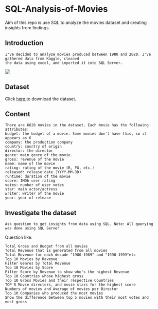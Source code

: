 # SQL-Analysis-of-Movies
Aim of this repo  is use SQL to analyze the movies dataset and creating insights from findings.

## Introduction

	I've decided to analyze movies produced between 1980 and 2020. I've gathered data from Kaggle, cleaned
	the data using excel, and imported it into SQL Server.
	
	
![](https://you.com/proxy?url=https%3A%2F%2Ftse1.mm.bing.net%2Fth%3Fid%3DOIP.wWSz7Il51OioIGlmvkRgHAHaDy%26w%3D690%26c%3D7%26pid%3DApi%26p%3D0)


## Dataset
Click <a href='https://www.kaggle.com/datasets/danielgrijalva /movies?resource=download'> here </a> to download the dataset. 

## Content

	There are 6820 movies in the dataset. Each movie has the following attributes:
	budget: the budget of a movie. Some movies don't have this, so it appears as 0
	company: the production company
	country: country of origin
	director: the director
	genre: main genre of the movie.
	gross: revenue of the movie
	name: name of the movie
	rating: rating of the movie (R, PG, etc.)
	released: release date (YYYY-MM-DD)
	runtime: duration of the movie
	score: IMDb user rating
	votes: number of user votes
	star: main actor/actress
	writer: writer of the movie
	year: year of release

## Investigate the dataset
	Ask question to get insights from data using SQL. Note: All querying was done using SQL Server
	
Question like:

	Total Gross and Budget from all movies
	Total Revenue that is generated from all movies
	Total Revenue for each decade "1980-1989" and "1990-1999"etc
	Top 10 Movies by Revenue
	Filter Genres by Total Revenue
	Top 10 Movies by Score
	Filter Score by Revenue to show who's the highest Revenue
	Top 10 Countries whose highest gross
	Top 10 Gross Movies and their respective Countries
	TOP 5 Movie directors, and movie stars for the highest score
	Numbers of movies and Average of movies per Director
	Top 10 Companies who produced the most movies
	Show the difference between top 5 movies with their most votes and most gross 
